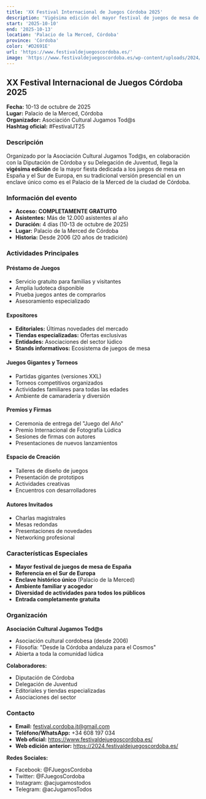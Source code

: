 ```yaml
---
title: 'XX Festival Internacional de Juegos Córdoba 2025'
description: 'Vigésima edición del mayor festival de juegos de mesa de España y el Sur de Europa. Acceso libre y gratuito en el Palacio de la Merced de Córdoba con más de 12.000 asistentes anuales.'
start: '2025-10-10'
end: '2025-10-13'
location: 'Palacio de la Merced, Córdoba'
province: 'Córdoba'
color: '#D2691E'
url: 'https://www.festivaldejuegoscordoba.es/'
image: 'https://www.festivaldejuegoscordoba.es/wp-content/uploads/2024/10/Precartel_Festival_2025-980x1386.jpg'
---
```


## XX Festival Internacional de Juegos Córdoba 2025

**Fecha:** 10-13 de octubre de 2025  
**Lugar:** Palacio de la Merced, Córdoba  
**Organizador:** Asociación Cultural Jugamos Tod@s  
**Hashtag oficial:** #FestivalJT25

### Descripción

Organizado por la Asociación Cultural Jugamos Tod@s, en colaboración con la Diputación de Córdoba y su Delegación de Juventud, llega la **vigésima edición** de la mayor fiesta dedicada a los juegos de mesa en España y el Sur de Europa, en su tradicional versión presencial en un enclave único como es el Palacio de la Merced de la ciudad de Córdoba.

### Información del evento

- **Acceso:** **COMPLETAMENTE GRATUITO**
- **Asistentes:** Más de 12.000 asistentes al año
- **Duración:** 4 días (10-13 de octubre de 2025)
- **Lugar:** Palacio de la Merced de Córdoba
- **Historia:** Desde 2006 (20 años de tradición)

### Actividades Principales

#### Préstamo de Juegos
- Servicio gratuito para familias y visitantes
- Amplia ludoteca disponible
- Prueba juegos antes de comprarlos
- Asesoramiento especializado

#### Expositores
- **Editoriales:** Últimas novedades del mercado
- **Tiendas especializadas:** Ofertas exclusivas
- **Entidades:** Asociaciones del sector lúdico
- **Stands informativos:** Ecosistema de juegos de mesa

#### Juegos Gigantes y Torneos
- Partidas gigantes (versiones XXL)
- Torneos competitivos organizados
- Actividades familiares para todas las edades
- Ambiente de camaradería y diversión

#### Premios y Firmas
- Ceremonia de entrega del "Juego del Año"
- Premio Internacional de Fotografía Lúdica
- Sesiones de firmas con autores
- Presentaciones de nuevos lanzamientos

#### Espacio de Creación
- Talleres de diseño de juegos
- Presentación de prototipos
- Actividades creativas
- Encuentros con desarrolladores

#### Autores Invitados
- Charlas magistrales
- Mesas redondas
- Presentaciones de novedades
- Networking profesional

### Características Especiales

- **Mayor festival de juegos de mesa de España**
- **Referencia en el Sur de Europa**
- **Enclave histórico único** (Palacio de la Merced)
- **Ambiente familiar y acogedor**
- **Diversidad de actividades para todos los públicos**
- **Entrada completamente gratuita**

### Organización

**Asociación Cultural Jugamos Tod@s**
- Asociación cultural cordobesa (desde 2006)
- Filosofía: "Desde la Córdoba andaluza para el Cosmos"
- Abierta a toda la comunidad lúdica

**Colaboradores:**
- Diputación de Córdoba
- Delegación de Juventud
- Editoriales y tiendas especializadas
- Asociaciones del sector

### Contacto

- **Email:** festival.cordoba.jt@gmail.com
- **Teléfono/WhatsApp:** +34 608 197 034
- **Web oficial:** https://www.festivaldejuegoscordoba.es/
- **Web edición anterior:** https://2024.festivaldejuegoscordoba.es/

**Redes Sociales:**
- Facebook: @FJuegosCordoba
- Twitter: @FJuegosCordoba
- Instagram: @acjugamostodos
- Telegram: @acJugamosTodos
